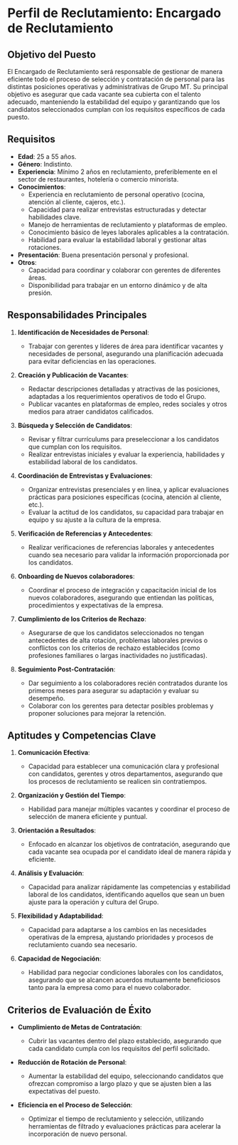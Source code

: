 # Perfil de Reclutamiento: Encargado de Reclutamiento

## Objetivo del Puesto
El Encargado de Reclutamiento será responsable de gestionar de manera eficiente todo el proceso de selección y contratación de personal para las distintas posiciones operativas y administrativas de Grupo MT. Su principal objetivo es asegurar que cada vacante sea cubierta con el talento adecuado, manteniendo la estabilidad del equipo y garantizando que los candidatos seleccionados cumplan con los requisitos específicos de cada puesto.

## Requisitos

- **Edad**: 25 a 55 años.
- **Género**: Indistinto.
- **Experiencia**: Mínimo 2 años en reclutamiento, preferiblemente en el sector de restaurantes, hotelería o comercio minorista.
- **Conocimientos**:
  - Experiencia en reclutamiento de personal operativo (cocina, atención al cliente, cajeros, etc.).
  - Capacidad para realizar entrevistas estructuradas y detectar habilidades clave.
  - Manejo de herramientas de reclutamiento y plataformas de empleo.
  - Conocimiento básico de leyes laborales aplicables a la contratación.
  - Habilidad para evaluar la estabilidad laboral y gestionar altas rotaciones.
- **Presentación**: Buena presentación personal y profesional.
- **Otros**:
  - Capacidad para coordinar y colaborar con gerentes de diferentes áreas.
  - Disponibilidad para trabajar en un entorno dinámico y de alta presión.

## Responsabilidades Principales

1. **Identificación de Necesidades de Personal**:
   - Trabajar con gerentes y líderes de área para identificar vacantes y necesidades de personal, asegurando una planificación adecuada para evitar deficiencias en las operaciones.

2. **Creación y Publicación de Vacantes**:
   - Redactar descripciones detalladas y atractivas de las posiciones, adaptadas a los requerimientos operativos de todo el Grupo.
   - Publicar vacantes en plataformas de empleo, redes sociales y otros medios para atraer candidatos calificados.

3. **Búsqueda y Selección de Candidatos**:
   - Revisar y filtrar currículums para preseleccionar a los candidatos que cumplan con los requisitos.
   - Realizar entrevistas iniciales y evaluar la experiencia, habilidades y estabilidad laboral de los candidatos.

4. **Coordinación de Entrevistas y Evaluaciones**:
   - Organizar entrevistas presenciales y en línea, y aplicar evaluaciones prácticas para posiciones específicas (cocina, atención al cliente, etc.).
   - Evaluar la actitud de los candidatos, su capacidad para trabajar en equipo y su ajuste a la cultura de la empresa.

5. **Verificación de Referencias y Antecedentes**:
   - Realizar verificaciones de referencias laborales y antecedentes cuando sea necesario para validar la información proporcionada por los candidatos.

6. **Onboarding de Nuevos colaboradores**:
   - Coordinar el proceso de integración y capacitación inicial de los nuevos colaboradores, asegurando que entiendan las políticas, procedimientos y expectativas de la empresa.

7. **Cumplimiento de los Criterios de Rechazo**:
   - Asegurarse de que los candidatos seleccionados no tengan antecedentes de alta rotación, problemas laborales previos o conflictos con los criterios de rechazo establecidos (como profesiones familiares o largas inactividades no justificadas).

8. **Seguimiento Post-Contratación**:
   - Dar seguimiento a los colaboradores recién contratados durante los primeros meses para asegurar su adaptación y evaluar su desempeño.
   - Colaborar con los gerentes para detectar posibles problemas y proponer soluciones para mejorar la retención.

## Aptitudes y Competencias Clave

1. **Comunicación Efectiva**:
   - Capacidad para establecer una comunicación clara y profesional con candidatos, gerentes y otros departamentos, asegurando que los procesos de reclutamiento se realicen sin contratiempos.

2. **Organización y Gestión del Tiempo**:
   - Habilidad para manejar múltiples vacantes y coordinar el proceso de selección de manera eficiente y puntual.

3. **Orientación a Resultados**:
   - Enfocado en alcanzar los objetivos de contratación, asegurando que cada vacante sea ocupada por el candidato ideal de manera rápida y eficiente.

4. **Análisis y Evaluación**:
   - Capacidad para analizar rápidamente las competencias y estabilidad laboral de los candidatos, identificando aquellos que sean un buen ajuste para la operación y cultura del Grupo.

5. **Flexibilidad y Adaptabilidad**:
   - Capacidad para adaptarse a los cambios en las necesidades operativas de la empresa, ajustando prioridades y procesos de reclutamiento cuando sea necesario.

6. **Capacidad de Negociación**:
   - Habilidad para negociar condiciones laborales con los candidatos, asegurando que se alcancen acuerdos mutuamente beneficiosos tanto para la empresa como para el nuevo colaborador.

## Criterios de Evaluación de Éxito

- **Cumplimiento de Metas de Contratación**:
   - Cubrir las vacantes dentro del plazo establecido, asegurando que cada candidato cumpla con los requisitos del perfil solicitado.

- **Reducción de Rotación de Personal**:
   - Aumentar la estabilidad del equipo, seleccionando candidatos que ofrezcan compromiso a largo plazo y que se ajusten bien a las expectativas del puesto.

- **Eficiencia en el Proceso de Selección**:
   - Optimizar el tiempo de reclutamiento y selección, utilizando herramientas de filtrado y evaluaciones prácticas para acelerar la incorporación de nuevo personal.

